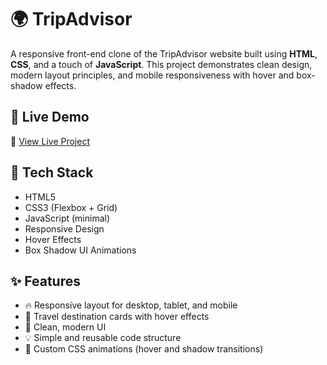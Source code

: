 # 🌍 TripAdvisor

A responsive front-end clone of the TripAdvisor website built using **HTML**, **CSS**, and a touch of **JavaScript**. This project demonstrates clean design, modern layout principles, and mobile responsiveness with hover and box-shadow effects.

## 🚀 Live Demo

🔗 [View Live Project](https://jebamerci.github.io/TripAdvisor/)

## 🧰 Tech Stack

- HTML5
- CSS3 (Flexbox + Grid)
- JavaScript (minimal)
- Responsive Design
- Hover Effects
- Box Shadow UI Animations

## ✨ Features

- 🔥 Responsive layout for desktop, tablet, and mobile
- 🌄 Travel destination cards with hover effects
- 🔎 Clean, modern UI
- 💡 Simple and reusable code structure
- 🎨 Custom CSS animations (hover and shadow transitions)



